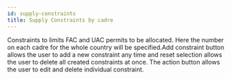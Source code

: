```yaml
---
id: supply-constraints
title: Supply Constraints by cadre
---
```


Constraints to limits FAC and UAC permits to be allocated. Here the number on each cadre for the whole country will be specified.Add  constraint button allows the user to add a new constraint any time and reset selection allows the user to delete all created constraints at once. The action button allows the user to edit and delete individual constraint. 
